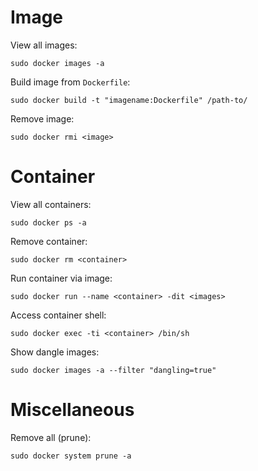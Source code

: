 # Image
View all images:
```
sudo docker images -a
```

Build image from `Dockerfile`:
```
sudo docker build -t "imagename:Dockerfile" /path-to/
```

Remove image:
```
sudo docker rmi <image>
```

# Container

View all containers:
```
sudo docker ps -a
```

Remove container:
```
sudo docker rm <container>
```

Run container via image:
```
sudo docker run --name <container> -dit <images>
```

Access container shell:
```
sudo docker exec -ti <container> /bin/sh
```

Show dangle images:
```
sudo docker images -a --filter "dangling=true"
```

# Miscellaneous

Remove all (prune):
```
sudo docker system prune -a
```
